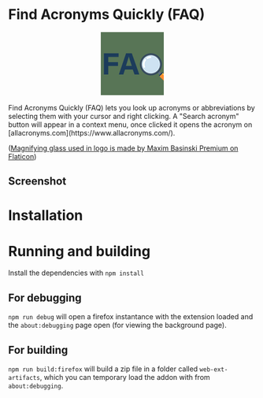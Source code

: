 ﻿# Find Acronyms Quickly (FAQ)
 <p align="center">
  <img width="128" height="128" alt="NoDistractions logo" src="https://github.com/AsciiJakob/FindAcronymsQuickly/blob/master/src/static/assets/icon-128.png?raw=true">
</p>
Find Acronyms Quickly (FAQ) lets you look up acronyms or abbreviations by selecting them with your cursor and right clicking. A "Search acronym" button will appear in a context menu, once clicked it opens the acronym on [allacronyms.com](https://www.allacronyms.com/).


(<a href="https://www.flaticon.com/free-icons/search" title="search icon">Magnifying glass used in logo is made by Maxim Basinski Premium on Flaticon</a>)
## Screenshot

# Installation

# Running and building
Install the dependencies with `npm install`
## For debugging
`npm run debug` will open a firefox instantance with the extension loaded and the `about:debugging` page open (for viewing the background page).
## For building
`npm run build:firefox` will build a zip file in a folder called `web-ext-artifacts`, which you can temporary load the addon with from `about:debugging`.
